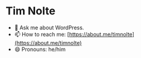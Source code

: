 # Tim Nolte

<!--
**timnolte/timnolte** is a ✨ _special_ ✨ repository because its `README.md` (this file) appears on your GitHub profile.
-->
<!--
- 🔭 I’m currently working on migrating Travis CI builds to GitHub Actions.
- 🌱 I’m currently learning more about Docker and containers for development.
-->
- 💬 Ask me about WordPress.
- 📫 How to reach me: [https://about.me/timnolte](https://about.me/timnolte)
- 😄 Pronouns: he/him
